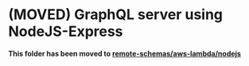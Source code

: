 # (MOVED) GraphQL server using NodeJS-Express

**This folder has been moved to [remote-schemas/aws-lambda/nodejs](../../remote-schemas/aws-lambda/nodejs)**
